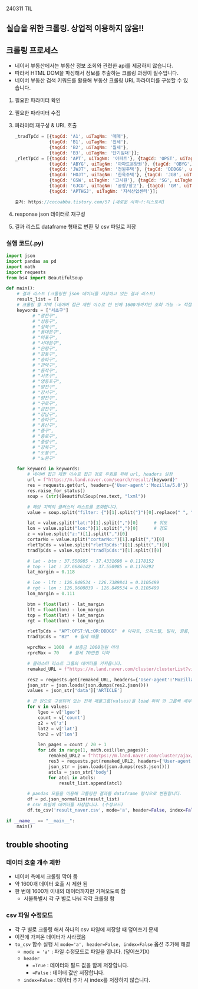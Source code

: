 240311 TIL
## 실습을 위한 크롤링. 상업적 이용하지 않음!!

## 크롤링 프로세스 

- 네이버 부동산에서는 부동산 정보 조회와 관련한 api를 제공하지 않습니다.
- 따라서 HTML DOM을 파싱해서 정보를 추출하는 크롤링 과정이 필수입니다.
- 네이버 부동산 검색 키워드를 활용해 부동산 크롤링 URL 파라미터를 구성할 수 있습니다.
1. 필요한 파라미터 확인
2. 필요한 파라미터 수집
3. 파라미터 재구성 & URL 호출
    
    ```jsx
    _tradTpCd = [{tagCd: 'A1', uiTagNm: '매매'}, 
                 {tagCd: 'B1', uiTagNm: '전세'},  
                 {tagCd: 'B2', uiTagNm: '월세'},
                 {tagCd: 'B3', uiTagNm: '단기임대'}];
    _rletTpCd = [{tagCd: 'APT', uiTagNm: '아파트'}, {tagCd: 'OPST', uiTagNm: '오피스텔'}, {tagCd: 'VL', uiTagNm: '빌라'},
                 {tagCd: 'ABYG', uiTagNm: '아파트분양권'}, {tagCd: 'OBYG', uiTagNm: '오피스텔분양권'}, {tagCd: 'JGC', uiTagNm: '재건축'},
                 {tagCd: 'JWJT', uiTagNm: '전원주택'}, {tagCd: 'DDDGG', uiTagNm: '단독/다가구'}, {tagCd: 'SGJT', uiTagNm: '상가주택'},
                 {tagCd: 'HOJT', uiTagNm: '한옥주택'}, {tagCd: 'JGB', uiTagNm: '재개발'}, {tagCd: 'OR', uiTagNm: '원룸'},
                 {tagCd: 'GSW', uiTagNm: '고시원'}, {tagCd: 'SG', uiTagNm: '상가'}, {tagCd: 'SMS', uiTagNm: '사무실'},
                 {tagCd: 'GJCG', uiTagNm: '공장/창고'}, {tagCd: 'GM', uiTagNm: '건물'}, {tagCd: 'TJ', uiTagNm: '토지'},
                 {tagCd: 'APTHGJ', uiTagNm: '지식산업센터'}];
    
    출처: https://cocoabba.tistory.com/57 [새로운 시작~!:티스토리]
    ```
    
4. response json 데이터로 재구성
5. 결과 리스트 dataframe 형태로 변환 및 csv 파일로 저장

### 실행 코드(.py)

```python
import json
import pandas as pd
import math
import requests
from bs4 import BeautifulSoup

def main():
    # 결과 리스트 (크롤링한 json 데이터를 저장하고 있는 결과 리스트)
    result_list = []
    # 크롤링 할 지역 (네이버 접근 제한 이슈로 한 번에 1600개까지만 조회 가능 -> 적절히 수정해서 사용할 것)
    keywords = ["서초구"]
          # "광진구",
          # "성동구",
          # "성북구",
          # "동대문구",
          # "마포구",
          # "서대문구",
          # "은평구",
          # "강동구",
          # "송파구",
          # "관악구",
          # "동작구",
          # "서초구",
          # "영등포구",
          # "양천구",
          # "강서구",
          # "양천구",
          # "구로구",
          # "금천구",
          # "강남구",
          # "송파구",
          # "용산구",
          # "중구",
          # "종로구",
          # "중랑구",
          # "강북구",
          # "도봉구",
          # "노원구"

    for keyword in keywords:
        # 네이버 접근 제한 이슈로 접근 경로 우회를 위해 url, headers 설정
        url = f"https://m.land.naver.com/search/result/{keyword}"
        res = requests.get(url, headers={'User-agent':'Mozilla/5.0'})
        res.raise_for_status()
        soup = (str)(BeautifulSoup(res.text, "lxml"))

        # 해당 지역의 클러스터 리스트를 조회합니다.
        value = soup.split("filter: {")[1].split("}")[0].replace(" ", "").replace("'", "")

        lat = value.split("lat:")[1].split(",")[0]      # 위도
        lon = value.split("lon:")[1].split(",")[0]      # 경도
        z = value.split("z:")[1].split(",")[0]
        cortarNo = value.split("cortarNo:")[1].split(",")[0]
        rletTpCds = value.split("rletTpCds:")[1].split(",")[0]
        tradTpCds = value.split("tradTpCds:")[1].split()[0]

        # lat - btm : 37.550985 - 37.4331698 = 0.1178152
        # top - lat : 37.6686142 - 37.550985 = 0.1176292
        lat_margin = 0.118

        # lon - lft : 126.849534 - 126.7389841 = 0.1105499
        # rgt - lon : 126.9600839 - 126.849534 = 0.1105499
        lon_margin = 0.111

        btm = float(lat) - lat_margin
        lft = float(lon) - lon_margin
        top = float(lat) + lat_margin
        rgt = float(lon) + lon_margin

        rletTpCds = "APT:OPST:VL:OR:DDDGG"  # 아파트, 오피스텔, 빌라, 원룸, 단독/다가구 매물
        tradTpCds = "B2"  # 월세 매물

        wprcMax = 1000  # 보증금 1000만원 이하
        rprcMax = 70    # 월세 70만원 이하

        # 클러스터 리스트 그룹의 데이터를 가져옵니다.
        remaked_URL = f"https://m.land.naver.com/cluster/clusterList?view=atcl&cortarNo={cortarNo}&rletTpCd={rletTpCds}&tradTpCd={tradTpCds}&z={z}&lat={lat}&lon={lon}&btm={btm}&lft={lft}&top={top}&rgt={rgt}&wprcMax={wprcMax}&rprcMax={rprcMax}"

        res2 = requests.get(remaked_URL, headers={'User-agent':'Mozilla/5.0'})
        json_str = json.loads(json.dumps(res2.json()))
        values = json_str['data']['ARTICLE']

        # 큰 원으로 구성되어 있는 전체 매물그룹(values)을 load 하여 한 그룹씩 세부 쿼리를 진행합니다.
        for v in values:
            lgeo = v['lgeo']
            count = v['count']
            z2 = v['z']
            lat2 = v['lat']
            lon2 = v['lon']

            len_pages = count / 20 + 1
            for idx in range(1, math.ceil(len_pages)):
                remaked_URL2 = f"https://m.land.naver.com/cluster/ajax/articleList?itemId={lgeo}&mapKey=&lgeo={lgeo}&showR0=&rletTpCd={rletTpCds}&tradTpCd={tradTpCds}&z={z2}&lat={lat2}&lon={lon2}&totCnt={count}&cortarNo={cortarNo}&page={idx}"
                res3 = requests.get(remaked_URL2, headers={'User-agent':'Mozilla/5.0'})
                json_str = json.loads(json.dumps(res3.json()))
                atcls = json_str['body']
                for atcl in atcls:
                    result_list.append(atcl)

        # pandas 모듈을 이용해 크롤링한 결과를 dataframe 형식으로 변환합니다.
        df = pd.json_normalize(result_list)
        # csv 파일에 데이터를 저장합니다. (수정모드)
        df.to_csv('result_naver.csv', mode='a', header=False, index=False, encoding='UTF-8')

if __name__ == "__main__":
    main()

```

## trouble shooting

### 데이터 호출 개수 제한

- 네이버 측에서 크롤링 막아 둠
- 약 1600개 데이터 호출 시 제한 됨
- 한 번에 1600개 이내의 데이터까지만 가져오도록 함
    - 서울특별시 각 구 별로 나눠 각각 크롤링 함

### csv 파일 수정모드

- 각 구 별로 크롤링 해서 하나의 csv 파일에 저장할 때 덮어쓰기 문제
- 이전에 가져온 데이터가 사라졌음
- `to_csv` 함수 실행 시 `mode='a', header=False, index=False` 옵션 추가해 해결
    - `mode = 'a'` : 파일 수정모드로 파일을 엽니다. (덮어쓰기X)
    - `header`
        - `=True` : 데이터와 필드 값을 함께 저장합니다.
        - `=False` : 데이터 값만 저장합니다.
    - `index=False` : 데이터 추가 시 index를 저장하지 않습니다.
